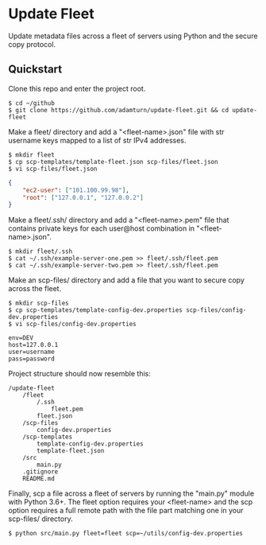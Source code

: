 # Update Fleet
Update metadata files across a fleet of servers using Python and the secure copy protocol.

## Quickstart
Clone this repo and enter the project root.
```shell
$ cd ~/github
$ git clone https://github.com/adamturn/update-fleet.git && cd update-fleet
```

Make a fleet/ directory and add a "\<fleet-name\>.json" file with str username keys mapped to a list of str IPv4 addresses.
```shell
$ mkdir fleet
$ cp scp-templates/template-fleet.json scp-files/fleet.json
$ vi scp-files/fleet.json
```
```json
{
    "ec2-user": ["101.100.99.98"],
    "root": ["127.0.0.1", "127.0.0.2"]
}
```

Make a fleet/.ssh/ directory and add a "\<fleet-name\>.pem" file that contains private keys for each user@host combination in "\<fleet-name\>.json".
```shell
$ mkdir fleet/.ssh
$ cat ~/.ssh/example-server-one.pem >> fleet/.ssh/fleet.pem
$ cat ~/.ssh/example-server-two.pem >> fleet/.ssh/fleet.pem
```

Make an scp-files/ directory and add a file that you want to secure copy across the fleet.
```shell
$ mkdir scp-files
$ cp scp-templates/template-config-dev.properties scp-files/config-dev.properties
$ vi scp-files/config-dev.properties
```
```properties
env=DEV
host=127.0.0.1
user=username
pass=password
```

Project structure should now resemble this:
```
/update-fleet
    /fleet
        /.ssh
            fleet.pem
        fleet.json
    /scp-files
        config-dev.properties
    /scp-templates
        template-config-dev.properties
        template-fleet.json
    /src
        main.py
    .gitignore
    README.md
```

Finally, scp a file across a fleet of servers by running the "main.py" module with Python 3.6+. The fleet option requires your \<fleet-name\> and the scp option requires a full remote path with the file part matching one in your scp-files/ directory.
```shell
$ python src/main.py fleet=fleet scp=~/utils/config-dev.properties
```
